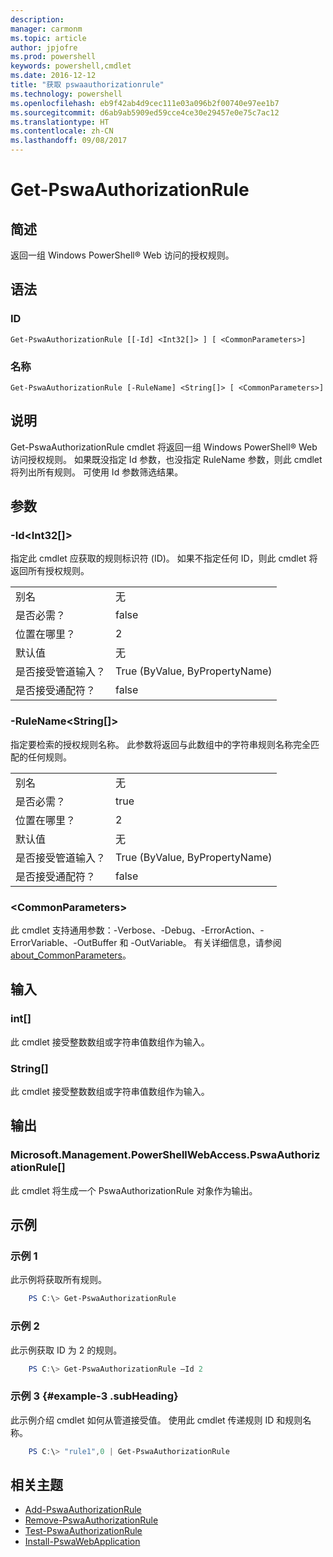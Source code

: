 ```yaml
---
description: 
manager: carmonm
ms.topic: article
author: jpjofre
ms.prod: powershell
keywords: powershell,cmdlet
ms.date: 2016-12-12
title: "获取 pswaauthorizationrule"
ms.technology: powershell
ms.openlocfilehash: eb9f42ab4d9cec111e03a096b2f00740e97ee1b7
ms.sourcegitcommit: d6ab9ab5909ed59cce4ce30e29457e0e75c7ac12
ms.translationtype: HT
ms.contentlocale: zh-CN
ms.lasthandoff: 09/08/2017
---
```

# <a name="get-pswaauthorizationrule"></a>Get-PswaAuthorizationRule

## <a name="synopsis"></a>简述

返回一组 Windows PowerShell® Web 访问的授权规则。

## <a name="syntax"></a>语法

### <a name="id"></a>ID
```
Get-PswaAuthorizationRule [[-Id] <Int32[]> ] [ <CommonParameters>]
```

### <a name="name"></a>名称
```
Get-PswaAuthorizationRule [-RuleName] <String[]> [ <CommonParameters>]
```

## <a name="description"></a>说明

Get-PswaAuthorizationRule cmdlet 将返回一组 Windows PowerShell® Web 访问授权规则。
如果既没指定 Id 参数，也没指定 RuleName 参数，则此 cmdlet 将列出所有规则。 可使用 Id 参数筛选结果。

## <a name="parameters"></a>参数

### <a name="-idltint32gt"></a>-Id&lt;Int32\[\]&gt;

指定此 cmdlet 应获取的规则标识符 (ID)。 如果不指定任何 ID，则此 cmdlet 将返回所有授权规则。

|||  
|-|-|
| 别名                              | 无                                 |
| 是否必需？                            | false                                |
| 位置在哪里？                            | 2                                    |
| 默认值                        | 无                                 |
| 是否接受管道输入？               | True (ByValue, ByPropertyName)       |
| 是否接受通配符？          | false                                |

### <a name="-rulenameltstringgt"></a>-RuleName&lt;String\[\]&gt;

指定要检索的授权规则名称。 此参数将返回与此数组中的字符串规则名称完全匹配的任何规则。

|||  
|-|-|
| 别名                              | 无                                 |
| 是否必需？                            | true                                 |
| 位置在哪里？                            | 2                                    |
| 默认值                        | 无                                 |
| 是否接受管道输入？               | True (ByValue, ByPropertyName)       |
| 是否接受通配符？          | false                                |

### <a name="ltcommonparametersgt"></a>&lt;CommonParameters&gt;

此 cmdlet 支持通用参数：-Verbose、-Debug、-ErrorAction、-ErrorVariable、-OutBuffer 和 -OutVariable。
有关详细信息，请参阅 [about_CommonParameters](http://go.microsoft.com/fwlink/p/?LinkID=113216)。

## <a name="inputs"></a>输入

### <a name="int"></a>int\[\]

此 cmdlet 接受整数数组或字符串值数组作为输入。

### <a name="string"></a>String\[\]

此 cmdlet 接受整数数组或字符串值数组作为输入。

## <a name="outputs"></a>输出

### <a name="microsoftmanagementpowershellwebaccesspswaauthorizationrule"></a>Microsoft.Management.PowerShellWebAccess.PswaAuthorizationRule\[\]

此 cmdlet 将生成一个 PswaAuthorizationRule 对象作为输出。


## <a name="examples"></a>示例

### <a name="example-1"></a>示例 1

此示例将获取所有规则。

```PowerShell
    PS C:\> Get-PswaAuthorizationRule
```

### <a name="example-2"></a>示例 2

此示例获取 ID 为 2 的规则。

```PowerShell
    PS C:\> Get-PswaAuthorizationRule –Id 2
```

### <a name="example-3-example-3-subheading"></a>示例 3 {#example-3 .subHeading}

此示例介绍 cmdlet 如何从管道接受值。
使用此 cmdlet 传递规则 ID 和规则名称。

```PowerShell
    PS C:\> "rule1",0 | Get-PswaAuthorizationRule
```

## <a name="related-topics"></a>相关主题

- [Add-PswaAuthorizationRule](add-pswaauthorizationrule.md)
- [Remove-PswaAuthorizationRule](remove-pswaauthorizationrule.md)
- [Test-PswaAuthorizationRule](test-pswaauthorizationrule.md)
- [Install-PswaWebApplication](install-pswawebapplication.md)
